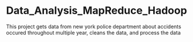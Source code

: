 # Data_Analysis_MapReduce_Hadoop
This project gets data from new york police department about accidents occured throughout multiple year, cleans the data, and process the data

